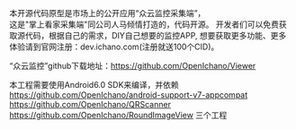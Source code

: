 本开源代码原型是市场上的公开应用“众云监控采集端”，<br/>
这是"掌上看家采集端"同公司人马倾情打造的，代码开源。
开发者们可以免费获取源代码，根据自己的需求，DIY自己想要的监控APP,
想要获取更多功能、更多体验请到官网注册：dev.ichano.com(注册就送100个CID)。

“众云监控”github下载地址：https://github.com/OpenIchano/Viewer

本工程需要使用Android6.0 SDK来编译，并依赖
https://github.com/OpenIchano/android-support-v7-appcompat
https://github.com/OpenIchano/QRScanner
https://github.com/OpenIchano/RoundImageView
三个工程
